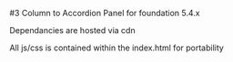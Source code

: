 #3 Column to Accordion Panel for foundation 5.4.x

Dependancies are hosted via cdn

All js/css is contained within the index.html for portability

